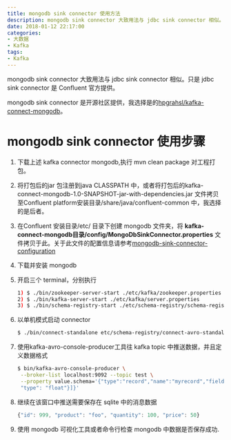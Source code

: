 ```yaml
---
title: mongodb sink connector 使用方法
description: mongodb sink connector 大致用法与 jdbc sink connector 相似。只是 jdbc sink connector 是 Confluent 官方提供。
date: 2018-01-12 22:17:00
categories:
- 大数据
- Kafka
tags:
- Kafka
---
```


mongodb sink connector 大致用法与 jdbc sink connector 相似。只是 jdbc sink connector 是 Confluent 官方提供。

mongodb sink connector 是开源社区提供，我选择是的[hpgrahsl/kafka-connect-mongodb](https://github.com/hpgrahsl/kafka-connect-mongodb)。

# mongodb sink connector 使用步骤

1. 下载上述 kafka connector mongodb,执行 mvn clean package 对工程打包。

2. 将打包后的jar 包注册到java CLASSPATH 中，或者将打包后的kafka-connect-mongodb-1.0-SNAPSHOT-jar-with-dependencies.jar 文件拷贝至Confluent platform安装目录/share/java/confluent-common 中，我选择的是后者。

3. 在Confluent 安装目录/etc/ 目录下创建 mongodb 文件夹，将 **kafka-connect-mongodb目录/config/MongoDbSinkConnector.properties** 文件拷贝于此。关于此文件的配置信息请参考[mongodb-sink-connector-configuration](https://github.com/hpgrahsl/kafka-connect-mongodb/blob/master/README.md)

4. 下载并安装 mongodb

5. 开启三个 terminal，分别执行

   ``` bash
   1) $ ./bin/zookeeper-server-start ./etc/kafka/zookeeper.properties
   2) $ ./bin/kafka-server-start ./etc/kafka/server.properties  
   3) $ ./bin/schema-registry-start ./etc/schema-registry/schema-registry.properties
   ```

6. 以单机模式启动 connector

   ``` bash
   $ ./bin/connect-standalone etc/schema-registry/connect-avro-standalone.properties etc/mongodb/MongoDbSinkConnector.properties
   ```

7. 使用kafka-avro-console-producer工具往 kafka topic 中推送数据，并且定义数据格式

   ```bash
   $ bin/kafka-avro-console-producer \
    --broker-list localhost:9092 --topic test \
    --property value.schema='{"type":"record","name":"myrecord","fields":[{"name":"id","type":"int"},{"name":"product", "type": "string"}, {"name":"quantity", "type": "int"}, {"name":"price",
    "type": "float"}]}'
   ```

8. 继续在该窗口中推送需要保存在 sqlite 中的消息数据

   ```javascript
   {"id": 999, "product": "foo", "quantity": 100, "price": 50}
   ```

9. 使用 mongodb 可视化工具或者命令行检查 mongodb 中数据是否保存成功.